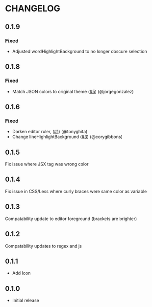 # CHANGELOG
## 0.1.9
### Fixed
* Adjusted wordHighlightBackground to no longer obscure selection

## 0.1.8
### Fixed
* Match JSON colors to original theme ([#5](https://github.com/agirton/gloom/pull/5)) (@jorgegonzalez)

## 0.1.6
### Fixed
* Darken editor ruler, ([#1](https://github.com/agirton/gloom/pull/1)) (@tonyghita)
* Change lineHighlightBackground ([#3](https://github.com/agirton/gloom/pull/3)) (@corygibbons)

## 0.1.5
Fix issue where JSX tag was wrong color

## 0.1.4
Fix issue in CSS/Less where curly braces were same color as variable

## 0.1.3
Compatability update to editor foreground (brackets are brighter)

## 0.1.2
Compatability updates to regex and js

## 0.1.1
* Add Icon

## 0.1.0
* Initial release